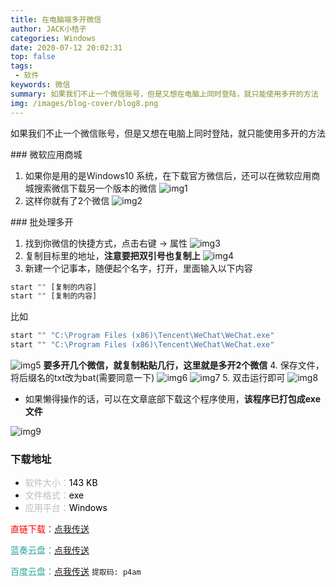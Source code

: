 ```yaml
---
title: 在电脑端多开微信
author: JACK小桔子
categories: Windows
date: 2020-07-12 20:02:31
top: false
tags: 
 - 软件
keywords: 微信
summary: 如果我们不止一个微信账号，但是又想在电脑上同时登陆，就只能使用多开的方法
img: /images/blog-cover/blog8.png
---
```

如果我们不止一个微信账号，但是又想在电脑上同时登陆，就只能使用多开的方法

### 微软应用商城
1. 如果你是用的是Windows10 系统，在下载官方微信后，还可以在微软应用商城搜索微信下载另一个版本的微信
![img1](/images/blog/blog8/img1.png "© JACK小桔子")
2. 这样你就有了2个微信
![img2](/images/blog/blog8/img2.png "© JACK小桔子")

### 批处理多开
1. 找到你微信的快捷方式，点击右键 → 属性
![img3](/images/blog/blog8/img3.png "© JACK小桔子")
2. 复制目标里的地址，**注意要把双引号也复制上**
![img4](/images/blog/blog8/img4.png "© JACK小桔子")
3. 新建一个记事本，随便起个名字，打开，里面输入以下内容
```bat
start "" [复制的内容]
start "" [复制的内容]
```
比如
```bat
start "" "C:\Program Files (x86)\Tencent\WeChat\WeChat.exe"
start "" "C:\Program Files (x86)\Tencent\WeChat\WeChat.exe"
```
![img5](/images/blog/blog8/img5.png "© JACK小桔子")
**要多开几个微信，就复制粘贴几行，这里就是多开2个微信**
4. 保存文件，将后缀名的txt改为bat(需要同意一下)
![img6](/images/blog/blog8/img6.png "© JACK小桔子")
![img7](/images/blog/blog8/img7.png "© JACK小桔子")
5. 双击运行即可
![img8](/images/blog/blog8/img8.png "© JACK小桔子")
* 如果懒得操作的话，可以在文章底部下载这个程序使用，**该程序已打包成exe文件**

![img9](/images/blog/blog8/img9.png "© JACK小桔子")

### 下载地址
* <font color = #bcbcbc>软件大小：</font><font color = #000000>143 KB</font>
* <font color = #bcbcbc>文件格式：</font><font color = #000000>exe</font>
* <font color = #bcbcbc>应用平台：</font><font color = #000000>Windows</font>

<font color = #ff0000>直链下载：</font>[点我传送](/resources/blog8/微信多开（2个）.exe)

<font color = #26a59a>蓝奏云盘：</font>[点我传送](https://xjz3103.lanzous.com/i2HRgejizmd)

<font color = #26a59a>百度云盘：</font>[点我传送](https://pan.baidu.com/s/11D7I_y5EqLACalrei-EApA)  `提取码: p4am`